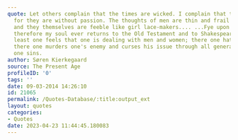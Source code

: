 ```yaml
---
quote: Let others complain that the times are wicked. I complain that they are paltry;
  for they are without passion. The thoughts of men are thin and frail like lace,
  and they themselves are feeble like girl lace-makers.... ...Fye upon them! It is
  therefore my soul ever returns to the Old Testament and to Shakespeare. There at
  least one feels that one is dealing with men and women; there one hates and loves,
  there one murders one's enemy and curses his issue through all generations—there
  one sins.
author: Søren Kierkegaard
source: The Present Age
profileID: '0'
tags: ''
date: 09-03-2014 14:26:10
id: 21065
permalink: /Quotes-Database/:title:output_ext
layout: quotes
categories:
- Quotes
date: 2023-04-23 11:44:45.180083
---
```

